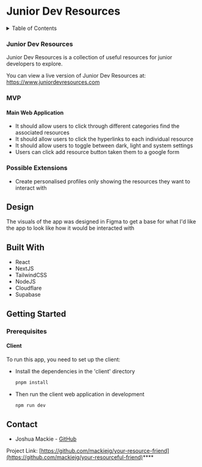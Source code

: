 # Junior Dev Resources

<!-- TABLE OF CONTENTS -->
<details>
  <summary>Table of Contents</summary>
  <ol>
    <li>
      <a href="#about">About</a>
      <ul>
        <li><a href="#design">Design</a></li>
        <li><a href="#built-with">Built With</a></li>
        <li><a href="#reflections">Reflections</a></li>
      </ul>
    </li>
    <li>
      <a href="#getting-started">Getting Started</a>
      <ul>
        <li><a href="#installation">Installation</a></li>
      </ul>
    </li>
    <li><a href="#contact">Contact</a></li>
    <li><a href="#acknowledgments">Acknowledgments</a></li>
  </ol>
</details>


<!-- ABOUT -->
### Junior Dev Resources

Junior Dev Resources is a collection of useful resources for junior developers to explore.

You can view a live version of Junior Dev Resources at: https://www.juniordevresources.com

<!-- BRIEF -->
### MVP

#### Main Web Application
* It should allow users to click through different categories find the associated resources
* It should allow users to click the hyperlinks to each individual resource
* It should allow users to toggle between dark, light and system settings
* Users can click add resource button taken them to a google form

### Possible Extensions

* Create personalised profiles only showing the resources they want to interact with
  
<!-- DESIGN -->
## Design
The visuals of the app was designed in Figma to get a base for what I'd like the app to look like how it would be interacted with

<!-- BUILT WITH -->
## Built With

* React
* NextJS
* TailwindCSS
* NodeJS
* Cloudflare
* Supabase

<!-- GETTING STARTED -->
## Getting Started
### Prerequisites

#### Client

To run this app, you need to set up the client: 
* Install the dependencies in the 'client' directory
  ```sh
  pnpm install
  ```

* Then run the client web application in development
  ```sh
  npm run dev
  ```

<!-- CONTACT -->
## Contact

* Joshua Mackie - [GitHub](https://github.com/mackiejg)


Project Link: [https://github.com/mackiejg/your-resource-friend](https://github.com/mackiejg/your-resourceful-friend)****
